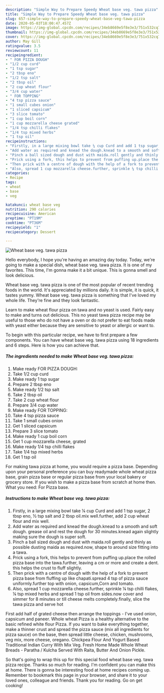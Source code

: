 ```yaml
---
description: "Simple Way to Prepare Speedy Wheat base veg. tawa pizza"
title: "Simple Way to Prepare Speedy Wheat base veg. tawa pizza"
slug: 657-simple-way-to-prepare-speedy-wheat-base-veg-tawa-pizza
date: 2020-05-03T18:00:47.457Z
image: https://img-global.cpcdn.com/recipes/34eb8669e5f8e3e3/751x532cq70/wheat-base-veg-tawa-pizza-recipe-main-photo.jpg
thumbnail: https://img-global.cpcdn.com/recipes/34eb8669e5f8e3e3/751x532cq70/wheat-base-veg-tawa-pizza-recipe-main-photo.jpg
cover: https://img-global.cpcdn.com/recipes/34eb8669e5f8e3e3/751x532cq70/wheat-base-veg-tawa-pizza-recipe-main-photo.jpg
author: May Gill
ratingvalue: 3.5
reviewcount: 11
recipeingredient:
- " FOR PIZZA DOUGH"
- "1/2 cup curd"
- "1 tsp sugar"
- "2 tbsp eno"
- "1/2 tsp salt"
- "2 tbsp oil"
- "2 cup wheat flour"
- "3/4 cup water"
- " FOR TOPPING"
- "4 tsp pizza sauce"
- "1 small cubes onion"
- "1 sliced capsicum"
- "3 slice tomato"
- "1 cup boil corn"
- "1 cup mozzarella cheese grated"
- "1/4 tsp chilli flakes"
- "1/4 tsp mixed herbs"
- "1 tsp oil"
recipeinstructions:
- "Firstly, in a large mixing bowl take ¼ cup Curd and add 1 tsp sugar, 2 tbsp eno, ½ tsp salt and 2 tbsp oil.mix well.further, add 2 cup wheat flour and mix well."
- "Add water as required and knead the dough.knead to a smooth and soft dough. grease oil and rest the dough for 30 minutes.knead again slightly making sure the dough is super soft."
- "Pinch a ball sized dough and dust with maida.roll gently and thinly as possible dusting maida as required.now, shape to around size fitting into a tawa."
- "Prick using a fork, this helps to prevent from puffing up.place the rolled pizza base into the tawa.further, leaving a cm or more and create a dent. this helps the crust to fluff slightly."
- "Then prick with a centre of dough with the help of a fork to prevent pizza base from fluffing up like chapati.spread 4 tsp of pizza sauce uniformly.further top with onion, capsicum,Corn and tomato."
- "Also, spread 1 cup mozzarella cheese.further, sprinkle ¼ tsp chilli flakes, ¼ tsp mixed herbs and spread 1 tsp oil from sides.now cover and simmer for 8 minutes or till cheese melts completely.finally, slice the tawa pizza and serve hot"
categories:
- Recipe
tags:
- wheat
- base
- veg

katakunci: wheat base veg 
nutrition: 290 calories
recipecuisine: American
preptime: "PT19M"
cooktime: "PT36M"
recipeyield: "1"
recipecategory: Dessert

---
```



![Wheat base veg. tawa pizza](https://img-global.cpcdn.com/recipes/34eb8669e5f8e3e3/751x532cq70/wheat-base-veg-tawa-pizza-recipe-main-photo.jpg)

Hello everybody, I hope you're having an amazing day today. Today, we're going to make a special dish, wheat base veg. tawa pizza. It is one of my favorites. This time, I'm gonna make it a bit unique. This is gonna smell and look delicious.

Wheat base veg. tawa pizza is one of the most popular of recent trending foods in the world. It's appreciated by millions daily. It is simple, it is quick, it tastes yummy. Wheat base veg. tawa pizza is something that I've loved my whole life. They're fine and they look fantastic.

Learn to make wheat flour pizza on tawa and no yeast is used. Fairly easy to make and turns out delicious. This no yeast tawa pizza recipe may be useful to those who do not have a oven or do not prefer to eat foods made with yeast either because they are sensitive to yeast or allergic or want to.


To begin with this particular recipe, we have to first prepare a few components. You can have wheat base veg. tawa pizza using 18 ingredients and 6 steps. Here is how you can achieve that.

<!--inarticleads1-->

##### The ingredients needed to make Wheat base veg. tawa pizza:

1. Make ready  FOR PIZZA DOUGH:
1. Take 1/2 cup curd
1. Make ready 1 tsp sugar
1. Prepare 2 tbsp eno
1. Make ready 1/2 tsp salt
1. Take 2 tbsp oil
1. Take 2 cup wheat flour
1. Prepare 3/4 cup water
1. Make ready  FOR TOPPING:
1. Take 4 tsp pizza sauce
1. Take 1 small cubes onion
1. Get 1 sliced capsicum
1. Prepare 3 slice tomato
1. Make ready 1 cup boil corn
1. Get 1 cup mozzarella cheese, grated
1. Make ready 1/4 tsp chilli flakes
1. Take 1/4 tsp mixed herbs
1. Get 1 tsp oil


For making tawa pizza at home, you would require a pizza base. Depending upon your personal preference you can buy readymade whole wheat pizza base, grain pizza base or regular pizza base from your local bakery or grocery store. If you wish to make a pizza base from scratch at home then. What you need: For Pizza base. 

<!--inarticleads2-->

##### Instructions to make Wheat base veg. tawa pizza:

1. Firstly, in a large mixing bowl take ¼ cup Curd and add 1 tsp sugar, 2 tbsp eno, ½ tsp salt and 2 tbsp oil.mix well.further, add 2 cup wheat flour and mix well.
1. Add water as required and knead the dough.knead to a smooth and soft dough. grease oil and rest the dough for 30 minutes.knead again slightly making sure the dough is super soft.
1. Pinch a ball sized dough and dust with maida.roll gently and thinly as possible dusting maida as required.now, shape to around size fitting into a tawa.
1. Prick using a fork, this helps to prevent from puffing up.place the rolled pizza base into the tawa.further, leaving a cm or more and create a dent. this helps the crust to fluff slightly.
1. Then prick with a centre of dough with the help of a fork to prevent pizza base from fluffing up like chapati.spread 4 tsp of pizza sauce uniformly.further top with onion, capsicum,Corn and tomato.
1. Also, spread 1 cup mozzarella cheese.further, sprinkle ¼ tsp chilli flakes, ¼ tsp mixed herbs and spread 1 tsp oil from sides.now cover and simmer for 8 minutes or till cheese melts completely.finally, slice the tawa pizza and serve hot


First add half of grated cheese then arrange the toppings - I&#39;ve used onion, capsicum and paneer. Whole wheat Pizza is a healthy alternative to the basic refined white flour Pizza. If you want to bake everything together, make a thinner crust and spread the pizza sauce (mix all ingredients for pizza sauce) on the base, then spread little cheese, chicken, mushrooms, veg mix, more cheese, oregano. Chickpea Flour And Yogurt Based Traditional Indian Curry With Mix Veg. Fresh Home Made Whole Wheat Breads - Paratha / Kulcha Served With Raita, Butter And Onion Pickle. 

So that's going to wrap this up for this special food wheat base veg. tawa pizza recipe. Thanks so much for reading. I'm confident you can make this at home. There is gonna be interesting food at home recipes coming up. Remember to bookmark this page in your browser, and share it to your loved ones, colleague and friends. Thank you for reading. Go on get cooking!

